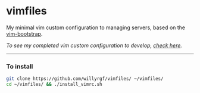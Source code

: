 vimfiles
========

My minimal vim custom configuration to managing servers, based on the [vim-bootstrap](https://github.com/avelino/vim-bootstrap).

*To see my completed vim custom configuration to develop, [check here](https://github.com/willyrgf/vimfiles-dev).*

---

### To install
```sh
git clone https://github.com/willyrgf/vimfiles/ ~/vimfiles/
cd ~/vimfiles/ && ./install_vimrc.sh
```

